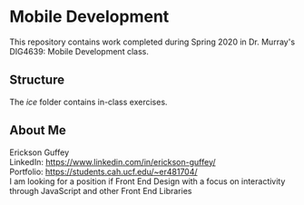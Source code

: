 # Mobile Development
This repository contains work completed during Spring 2020 in Dr. Murray's DIG4639: Mobile Development class.

## Structure
The *ice* folder contains in-class exercises. 

## About Me
Erickson Guffey <br>
LinkedIn: https://www.linkedin.com/in/erickson-guffey/ <br>
Portfolio: https://students.cah.ucf.edu/~er481704/ <br>
I am looking for a position if Front End Design with a focus on interactivity through JavaScript and other Front End Libraries